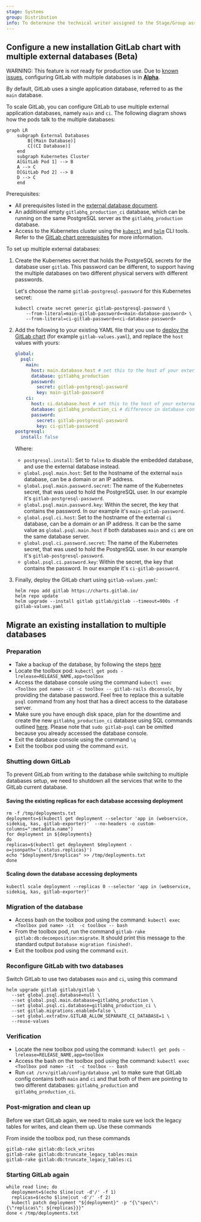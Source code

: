 ```yaml
---
stage: Systems
group: Distribution
info: To determine the technical writer assigned to the Stage/Group associated with this page, see https://handbook.gitlab.com/handbook/product/ux/technical-writing/#assignments
---
```


## Configure a new installation GitLab chart with multiple external databases (Beta)

WARNING:
This feature is not ready for production use. Due to [known issues](https://docs.gitlab.com/ee/administration/postgresql/multiple_databases.html#known-issues), configuring GitLab with multiple databases is in [**Alpha**](https://docs.gitlab.com/ee/policy/experiment-beta-support.html).

By default, GitLab uses a single application database, referred to as the `main` database.

To scale GitLab, you can configure GitLab to use multiple external application databases,
namely `main` and `ci`. The following diagram shows how the pods talk to the multiple databases:

```mermaid
graph LR
    subgraph External Databases
        B[(Main Database)]
        C[(CI Database)]
    end
    subgraph Kubernetes Cluster
    A[GitLab Pod 1] --> B
    A --> C
    D[GitLab Pod 2] --> B
    D --> C
    end
```

Prerequisites:

- All prerequisites listed in the [external database document](../external-db/index.md).
- An additional empty `gitlabhq_production_ci` database, which can be running on the same PostgreSQL
  server as the `gitlabhq_production` database.
- Access to the Kubernetes cluster using
  the [`kubectl`](https://kubernetes.io/docs/reference/kubectl/) and [`helm`](https://helm.sh/docs/intro/install/)
  CLI tools. Refer to the [GitLab chart prerequisites](../../installation/tools.md) for more information.

To set up multiple external databases:

1. Create the Kubernetes secret that holds the PostgreSQL secrets for the database user `gitlab`.
   This password can be different, to support having the multiple databases on two different physical servers
   with different passwords.

   Let's choose the name `gitlab-postgresql-password` for this Kubernetes secret:

   ```shell
   kubectl create secret generic gitlab-postgresql-password \
       --from-literal=main-gitlab-password=<main-database-password> \
       --from-literal=ci-gitlab-password=<ci-database-password>
   ```

1. Add the following to your existing YAML file that you use to
   [deploy the GitLab chart](../../installation/deployment.md)
   (for example `gitlab-values.yaml`), and replace the `host` values with yours:

   ```yaml
   global:
     psql:
       main:
         host: main.database.host # set this to the host of your external main database
         database: gitlabhq_production
         password:
           secret: gitlab-postgresql-password
           key: main-gitlab-password
       ci:
         host: ci.database.host # set this to the host of your external ci database. Can be the same as the one for main database
         database: gitlabhq_production_ci # difference in database containing CI schema, results in `database_tasks: true` as well
         password:
           secret: gitlab-postgresql-password
           key: ci-gitlab-password
   postgresql:
     install: false
   ```

   Where:

    - `postgresql.install`: Set to `false` to disable the embedded database, and use the external database instead.
    - `global.psql.main.host`: Set to the hostname of the external `main` database, can be a domain or an IP address.
    - `global.psql.main.password.secret`: The name of the Kubernetes secret, that was used to hold the PostgreSQL user.
      In our example it's `gitlab-postgresql-password`.
    - `global.psql.main.password.key`: Within the secret, the key that contains the password.
      In our example it's `main-gitlab-password`.
    - `global.psql.ci.host`: Set to the hostname of the external `ci` database, can be a domain or an IP address. It can be the
      same value as `global.psql.main.host` if both databases `main` and `ci` are on the same database server.
    - `global.psql.ci.password.secret`: The name of the Kubernetes secret, that was used to hold the PostgreSQL user.
      In our example it's `gitlab-postgresql-password`.
    - `global.psql.ci.password.key`: Within the secret, the key that contains the password.
      In our example it's `ci-gitlab-password`.

1. Finally, deploy the GitLab chart using `gitlab-values.yaml`:

   ```shell
   helm repo add gitlab https://charts.gitlab.io/
   helm repo update
   helm upgrade --install gitlab gitlab/gitlab --timeout=900s -f gitlab-values.yaml
   ```

## Migrate an existing installation to multiple databases

### Preparation

- Take a backup of the database, by following the steps [here](../../backup-restore/backup.md)
- Locate the toolbox pod: `kubectl get pods -lrelease=RELEASE_NAME,app=toolbox`
- Access the database console using the command `kubectl exec <Toolbox pod name> -it -c toolbox -- gitlab-rails dbconsole`, by providing
the database password. Feel free to replace this a suitable `psql` command from any host that has a direct access to the database server.
- Make sure you have enough disk space, plan for the downtime and create the new `gitlabhq_production_ci` database
using SQL commands outlined [here](../../../ee/administration/postgresql/multiple_databases.md#preparation). Please note
that `sudo gitlab-psql` can be omitted because you already accessed the database console.
- Exit the database console using the command `\q`
- Exit the toolbox pod using the command `exit`.

### Shutting down GitLab

To prevent GitLab from writing to the database while switching to multiple databases setup, we need to shutdown
all the services that write to the GitLab current database.

#### Saving the existing replicas for each database accessing deployment

   ```shell
   rm -f /tmp/deployments.txt
   deployments=$(kubectl get deployment --selector 'app in (webservice, sidekiq, kas, gitlab-exporter)'  --no-headers -o custom-columns=":metadata.name")
   for deployment in ${deployments}
   do
   replicas=$(kubectl get deployment $deployment -o=jsonpath='{.status.replicas}')
   echo "$deployment/$replicas" >> /tmp/deployments.txt
   done
   ```

#### Scaling down the database accessing deployments

   ```shell
   kubectl scale deployment --replicas 0 --selector 'app in (webservice, sidekiq, kas, gitlab-exporter)'
   ```

### Migration of the database

- Access bash on the toolbox pod using the command: `kubectl exec <Toolbox pod name> -it  -c toolbox -- bash`
- From the toolbox pod, run the command `gitlab-rake gitlab:db:decomposition:migrate`. It should print this message
to the standard output `Database migration finished!`.
- Exit the toolbox pod using the command `exit`.

### Reconfigure GitLab with two databases

Switch GitLab to use two databases `main` and `ci`, using this command

   ```shell
   helm upgrade gitlab gitlab/gitlab \
     --set global.psql.database=null \
     --set global.psql.main.database=gitlabhq_production \
     --set global.psql.ci.database=gitlabhq_production_ci \
     --set gitlab.migrations.enabled=false \
     --set global.extraEnv.GITLAB_ALLOW_SEPARATE_CI_DATABASE=1 \
     --reuse-values
   ```

### Verification

- Locate the new toolbox pod using the command: `kubectl get pods -lrelease=RELEASE_NAME,app=toolbox`
- Access the bash on the toolbox pod using the command: `kubectl exec <Toolbox pod name> -it  -c toolbox -- bash`
- Run `cat /srv/gitlab/config/database.yml` to make sure that GitLab config contains both `main` and `ci` and that both
of them are pointing to two different databases: `gitlabhq_production` and `gitlabhq_production_ci`.

### Post-migration and clean up

Before we start GitLab again, we need to make sure we lock the legacy tables for writes, and clean them up.
Use these commands

From inside the toolbox pod, run these commands 

   ```shell
   gitlab-rake gitlab:db:lock_writes
   gitlab-rake gitlab:db:truncate_legacy_tables:main
   gitlab-rake gitlab:db:truncate_legacy_tables:ci
   ```

### Starting GitLab again

   ```shell
   while read line; do
     deployment=$(echo $line|cut -d'/' -f 1)
     replicas=$(echo $line|cut -d'/' -f 2)
     kubectl patch deployment "${deployment}" -p "{\"spec\": {\"replicas\": ${replicas}}}"
   done < /tmp/deployments.txt
   ```
